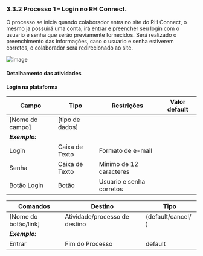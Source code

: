 ### 3.3.2 Processo 1 – Login no RH Connect.

O processo se inicia quando colaborador entra no site do RH Connect, o mesmo ja possuirá uma conta, irá entrar e preencher seu login com o usuario e senha que serão previamente fornecidos.
Será realizado o preenchimento das informações, caso o usuario e senha estiverem corretos, o colaborador sera redirecionado ao site.

![image](https://github.com/user-attachments/assets/f1bfc905-5e54-479d-a3c3-826bea75db2e)



#### Detalhamento das atividades

**Login na plataforma**

| **Campo**       | **Tipo**         | **Restrições** | **Valor default** |
| ---             | ---              | ---            | ---               |
| [Nome do campo] | [tipo de dados]  |                |                   |
| ***Exemplo:***  |                  |                |                   |
| Login           | Caixa de Texto   | Formato de e-mail |                |
| Senha           | Caixa de Texto   | Mínimo de 12 caracteres |           |
| Botão Login           | Botão   | Usuario e senha corretos |           |

| **Comandos**         |  **Destino**                   | **Tipo** |
| ---                  | ---                            | ---               |
| [Nome do botão/link] | Atividade/processo de destino  | (default/cancel/  ) |
| ***Exemplo:***       |                                |                   |
| Entrar               | Fim do Processo              | default           |
